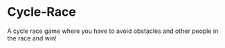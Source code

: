# Cycle-Race
A cycle race game where you have to avoid obstacles and other people in the race and win!
